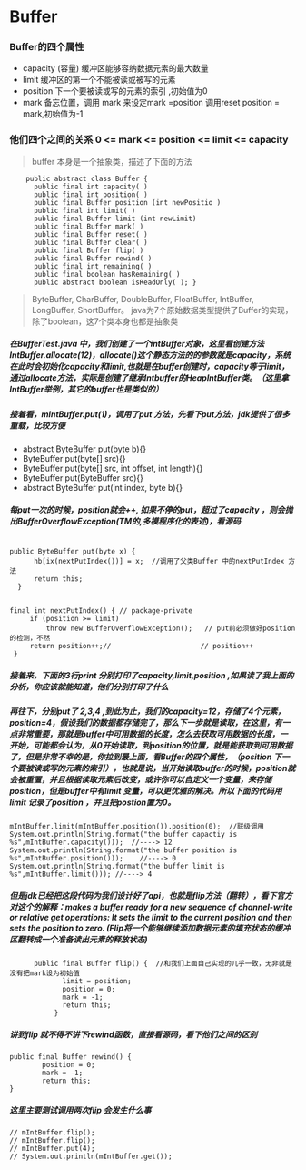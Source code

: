 # Buffer

### Buffer的四个属性

 * capacity (容量) 缓冲区能够容纳数据元素的最大数量
 * limit 缓冲区的第一个不能被读或被写的元素
 * position 下一个要被读或写的元素的索引 ,初始值为0
 * mark 备忘位置，调用 mark 来设定mark =position  调用reset position = mark,初始值为-1

### 他们四个之间的关系 0 <= mark <= position <= limit <= capacity

>  buffer 本身是一个抽象类，描述了下面的方法
```
    public abstract class Buffer {
      public final int capacity( )
      public final int position( )
      public final Buffer position (int newPositio )
      public final int limit( )
      public final Buffer limit (int newLimit)
      public final Buffer mark( )
      public final Buffer reset( )
      public final Buffer clear( )
      public final Buffer flip( )
      public final Buffer rewind( )
      public final int remaining( )
      public final boolean hasRemaining( )
      public abstract boolean isReadOnly( ); }  
```

>    ByteBuffer, CharBuffer, DoubleBuffer, FloatBuffer, IntBuffer, LongBuffer, ShortBuffer。 java为7个原始数据类型提供了Buffer的实现，除了boolean，这7个类本身也都是抽象类

#####  在BufferTest.java 中，我们创建了一个intBuffer对象，这里看创建方法IntBuffer.allocate(12)，allocate()这个静态方法的的参数就是capacity，系统在此时会初始化capacity和limit,也就是在buffer创建时，capacity等于limit，通过allocate方法，实际是创建了继承Intbuffer的HeapIntBuffer类。（这里拿IntBuffer举例，其它的buffer也是类似的）

#####  接着看，mIntBuffer.put(1)，调用了put 方法，先看下put方法，jdk提供了很多重载，比较方便
 * abstract ByteBuffer	put(byte b){}
 * ByteBuffer	put(byte[] src){}
 * ByteBuffer	put(byte[] src, int offset, int length){}
 * ByteBuffer	put(ByteBuffer src){}
 * abstract ByteBuffer	put(int index, byte b){}

##### 每put一次的时候，position就会++,  如果不停的put，超过了capacity ，则会抛出BufferOverflowException(TM的,多模程序化的表述)，看源码

```

public ByteBuffer put(byte x) {   
      hb[ix(nextPutIndex())] = x;  //调用了父类Buffer 中的nextPutIndex 方法
      return this;
  }


final int nextPutIndex() { // package-private
     if (position >= limit)
         throw new BufferOverflowException();   // put前必须做好position的检测，不然
     return position++;//                      // position++   
 }
```     
##### 接着来，下面的3行print 分别打印了capacity,limit,position  ,如果读了我上面的分析，你应该就能知道，他们分别打印了什么

##### 再往下，分别put了 2,3,4 ,到此为止，我们的capacity=12，存储了4个元素，position=4，假设我们的数据都存储完了，那么下一步就是读取，在这里，有一点非常重要，那就是buffer中可用数据的长度，怎么去获取可用数据的长度，一开始，可能都会认为，从0开始读取，到position的位置，就是能获取到可用数据了，但是非常不幸的是，你拉到最上面，看Buffer的四个属性，（position 下一个要被读或写的元素的索引），也就是说，当开始读取buffer的时候，position就会被重置，并且根据读取元素后改变，或许你可以自定义一个变量，来存储position，但是buffer中有limit 变量，可以更优雅的解决。所以下面的代码用limit 记录了position ，并且把postion置为0。


```
mIntBuffer.limit(mIntBuffer.position()).position(0);  //联级调用
System.out.println(String.format("the buffer capactiy is %s",mIntBuffer.capacity()));  //----> 12
System.out.println(String.format("the buffer position is %s",mIntBuffer.position()));    //----> 0
System.out.println(String.format("the buffer limit is %s",mIntBuffer.limit())); //----> 4

```
##### 但是jdk已经把这段代码为我们设计好了api，也就是flip方法（翻转），看下官方对这个的解释：makes a buffer ready for a new sequence of channel-write or relative get operations: It sets the limit to the current position and then sets the position to zero.   (Flip将一个能够继续添加数据元素的填充状态的缓冲区翻转成一个准备读出元素的释放状态)

```
      public final Buffer flip() {  //和我们上面自己实现的几乎一致，无非就是没有把mark设为初始值
             limit = position;
             position = 0;
             mark = -1;
             return this;
           }
```

##### 讲到flip 就不得不讲下rewind函数，直接看源码，看下他们之间的区别

```
public final Buffer rewind() {
        position = 0;
        mark = -1;
        return this;
}
```

##### 这里主要测试调用两次flip 会发生什么事

```
// mIntBuffer.flip();
// mIntBuffer.flip();
// mIntBuffer.put(4);
// System.out.println(mIntBuffer.get());

```
